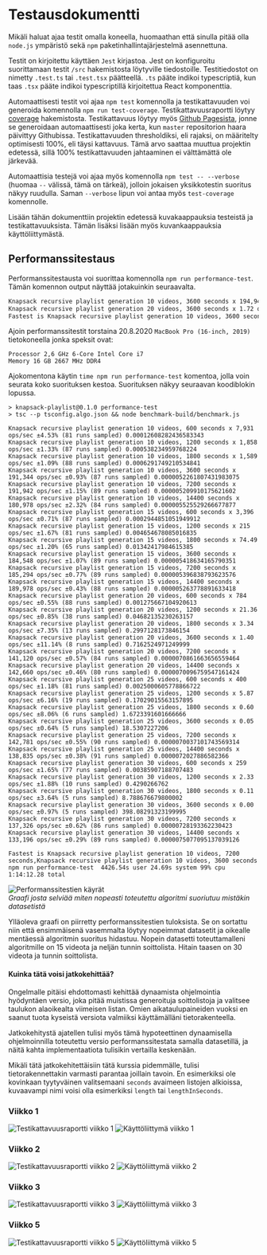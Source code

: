 # Testausdokumentti

Mikäli haluat ajaa testit omalla koneella, huomaathan että sinulla pitää olla `node.js` ympäristö sekä `npm` paketinhallintajärjestelmä asennettuna.

Testit on kirjoitettu käyttäen `Jest` kirjastoa. Jest on konfiguroitu suorittamaan testit `/src` hakemistosta löytyville tiedostoille. Testitiedostot on nimetty `.test.ts` tai `.test.tsx` päätteellä. `.ts` pääte indikoi typescriptiä, kun taas `.tsx` pääte indikoi typescriptillä kirjoitettua React komponenttia.

Automaattisesti testit voi ajaa `npm test` komennolla ja testikattavuuden voi generoida komennolla `npm run test-coverage`. Testikattavuusraportti löytyy [coverage](/coverage) hakemistosta. Testikattavuus löytyy myös [Github Pagesista](https://juhq.github.io/knapsack-playlist/coverage/lcov-report/), jonne se generoidaan automaattisesti joka kerta, kun `master` repositorion haara päivittyy Githubissa. Testikattavuuden thresholdiksi, eli rajaksi, on määritelty optimisesti 100%, eli täysi kattavuus. Tämä arvo saattaa muuttua projektin edetessä, sillä 100% testikattavuuden jahtaaminen ei välttämättä ole järkevää.

Automaattisia testejä voi ajaa myös komennolla `npm test -- --verbose` (huomaa `--` välissä, tämä on tärkeä), jolloin jokaisen yksikkotestin suoritus näkyy ruudulla. Saman `--verbose` lipun voi antaa myös `test-coverage` komennolle.

Lisään tähän dokumenttiin projektin edetessä kuvakaappauksia testeistä ja testikattavuuksista. Tämän lisäksi lisään myös kuvankaappauksia käyttöliittymästä.


## Performanssitestaus

Performanssitestausta voi suorittaa komennolla `npm run performance-test`. Tämän komennon output näyttää jotakuinkin seuraavalta.

```bash
Knapsack recursive playlist generation 10 videos, 3600 seconds x 194,943 ops/sec ±1.86% (82 runs sampled)
Knapsack recursive playlist generation 20 videos, 3600 seconds x 1.72 ops/sec ±1.74% (9 runs sampled)
Fastest is Knapsack recursive playlist generation 10 videos, 3600 seconds
```


Ajoin performanssitestit torstaina 20.8.2020 `MacBook Pro (16-inch, 2019)` tietokoneella jonka speksit ovat:

```
Processor 2,6 GHz 6-Core Intel Core i7
Memory 16 GB 2667 MHz DDR4
```

Ajokomentona käytin `time npm run performance-test` komentoa, jolla voin seurata koko suorituksen kestoa. Suorituksen näkyy seuraavan koodiblokin lopussa.

```
> knapsack-playlist@0.1.0 performance-test
> tsc --p tsconfig.algo.json && node benchmark-build/benchmark.js

Knapsack recursive playlist generation 10 videos, 600 seconds x 7,931 ops/sec ±4.53% (81 runs sampled) 0.00012608282436583343
Knapsack recursive playlist generation 10 videos, 1200 seconds x 1,858 ops/sec ±1.33% (87 runs sampled) 0.000538234959768224
Knapsack recursive playlist generation 10 videos, 1800 seconds x 1,589 ops/sec ±1.09% (88 runs sampled) 0.0006291749210534841
Knapsack recursive playlist generation 10 videos, 3600 seconds x 191,344 ops/sec ±0.93% (87 runs sampled) 0.0000052261807431983075
Knapsack recursive playlist generation 10 videos, 7200 seconds x 191,942 ops/sec ±1.15% (89 runs sampled) 0.000005209910175621602
Knapsack recursive playlist generation 10 videos, 14400 seconds x 180,978 ops/sec ±2.32% (84 runs sampled) 0.000005525529266677877
Knapsack recursive playlist generation 15 videos, 600 seconds x 3,396 ops/sec ±0.71% (87 runs sampled) 0.0002944851051949912
Knapsack recursive playlist generation 15 videos, 1200 seconds x 215 ops/sec ±1.67% (81 runs sampled) 0.004654678085016835
Knapsack recursive playlist generation 15 videos, 1800 seconds x 74.49 ops/sec ±1.20% (65 runs sampled) 0.01342417984615385
Knapsack recursive playlist generation 15 videos, 3600 seconds x 184,548 ops/sec ±1.07% (89 runs sampled) 0.000005418634165790351
Knapsack recursive playlist generation 15 videos, 7200 seconds x 185,294 ops/sec ±0.77% (89 runs sampled) 0.000005396838793623576
Knapsack recursive playlist generation 15 videos, 14400 seconds x 189,978 ops/sec ±0.43% (88 runs sampled) 0.000005263778891633418
Knapsack recursive playlist generation 20 videos, 600 seconds x 784 ops/sec ±0.55% (88 runs sampled) 0.001275667104920613
Knapsack recursive playlist generation 20 videos, 1200 seconds x 21.36 ops/sec ±0.85% (38 runs sampled) 0.04682135230263157
Knapsack recursive playlist generation 20 videos, 1800 seconds x 3.34 ops/sec ±7.35% (13 runs sampled) 0.2997128173846154
Knapsack recursive playlist generation 20 videos, 3600 seconds x 1.40 ops/sec ±11.14% (8 runs sampled) 0.7162524971249999
Knapsack recursive playlist generation 20 videos, 7200 seconds x 141,120 ops/sec ±0.57% (84 runs sampled) 0.0000070861663656559464
Knapsack recursive playlist generation 20 videos, 14400 seconds x 142,660 ops/sec ±0.46% (80 runs sampled) 0.0000070096759547161424
Knapsack recursive playlist generation 25 videos, 600 seconds x 400 ops/sec ±1.18% (81 runs sampled) 0.0025000605778866722
Knapsack recursive playlist generation 25 videos, 1200 seconds x 5.87 ops/sec ±6.16% (19 runs sampled) 0.17029015563157895
Knapsack recursive playlist generation 25 videos, 1800 seconds x 0.60 ops/sec ±8.06% (6 runs sampled) 1.6723391601666666
Knapsack recursive playlist generation 25 videos, 3600 seconds x 0.05 ops/sec ±0.64% (5 runs sampled) 18.5307227206
Knapsack recursive playlist generation 25 videos, 7200 seconds x 142,781 ops/sec ±0.55% (90 runs sampled) 0.0000070037101743569314
Knapsack recursive playlist generation 25 videos, 14400 seconds x 138,835 ops/sec ±0.38% (91 runs sampled) 0.0000072027886582366
Knapsack recursive playlist generation 30 videos, 600 seconds x 259 ops/sec ±1.65% (77 runs sampled) 0.00385907188707483
Knapsack recursive playlist generation 30 videos, 1200 seconds x 2.33 ops/sec ±1.88% (10 runs sampled) 0.4290266762
Knapsack recursive playlist generation 30 videos, 1800 seconds x 0.11 ops/sec ±3.64% (5 runs sampled) 8.788676679800002
Knapsack recursive playlist generation 30 videos, 3600 seconds x 0.00 ops/sec ±0.97% (5 runs sampled) 398.08291323199995
Knapsack recursive playlist generation 30 videos, 7200 seconds x 137,326 ops/sec ±0.62% (86 runs sampled) 0.00000728193362230423
Knapsack recursive playlist generation 30 videos, 14400 seconds x 133,196 ops/sec ±0.29% (89 runs sampled) 0.0000075077095137039126

Fastest is Knapsack recursive playlist generation 10 videos, 7200 seconds,Knapsack recursive playlist generation 10 videos, 3600 seconds
npm run performance-test  4426.54s user 24.69s system 99% cpu 1:14:12.28 total
```

![Performanssitestien käyrät](graphs/performance-test-growth-chart.png)<br />
*Graafi josta selviää miten nopeasti toteutettu algoritmi suoriutuu mistäkin datasetistä*

Ylläoleva graafi on piirretty performanssitestien tuloksista. Se on sortattu niin että ensimmäisenä vasemmalta löytyy nopeimmat datasetit ja oikealle mentäessä algoritmin suoritus hidastuu. Nopein datasetti toteuttamalleni algoritmille on 15 videota ja neljän tunnin soittolista. Hitain taasen on 30 videota ja tunnin soittolista.

#### Kuinka tätä voisi jatkokehittää?

Ongelmalle pitäisi ehdottomasti kehittää dynaamista ohjelmointia hyödyntäen versio, joka pitää muistissa generoituja soittolistoja ja valitsee taulukon alaoikealta viimeisen listan. Omien aikataulupaineiden vuoksi en saanut tuota kyseistä versiota valmiiksi käyttämälläni tietorakenteella.

Jatkokehitystä ajatellen tulisi myös tämä hypoteettinen dynaamisella ohjelmoinnilla toteutettu versio performanssitestata samalla datasetillä, ja näitä kahta implementaatiota tulisikin vertailla keskenään.

Mikäli tätä jatkokehitettäisiin tätä kurssia pidemmälle, tulisi tietorakennettakin varmasti parantaa joillain tavoin. En esimerkiksi ole kovinkaan tyytyväinen valitsemaani `seconds` avaimeen listojen alkioissa, kuvaavampi nimi voisi olla esimerkiksi `length` tai `lengthInSeconds`.


### Viikko 1

![Testikattavuusraportti viikko 1](./test-coverage-images/week-1.png)
![Käyttöliittymä viikko 1](./user-interface-images/week-1.png)


### Viikko 2

![Testikattavuusraportti viikko 2](./test-coverage-images/week-2.png)
![Käyttöliittymä viikko 2](./user-interface-images/week-2.png)


### Viikko 3

![Testikattavuusraportti viikko 3](./test-coverage-images/week-3.png)
![Käyttöliittymä viikko 3](./user-interface-images/week-3.png)


### Viikko 5

![Testikattavuusraportti viikko 5](./test-coverage-images/week-5.png)
![Käyttöliittymä viikko 5](./user-interface-images/week-5.png)
